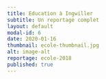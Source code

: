 ```yaml
---
title: Education à Ingwiller
subtitle: Un reportage complet
layout: default
modal-id: 6
date: 2020-01-16
thumbnail: ecole-thumbnail.jpg
alt: image-alt
reportage: ecole-2018
published: true
---
```

